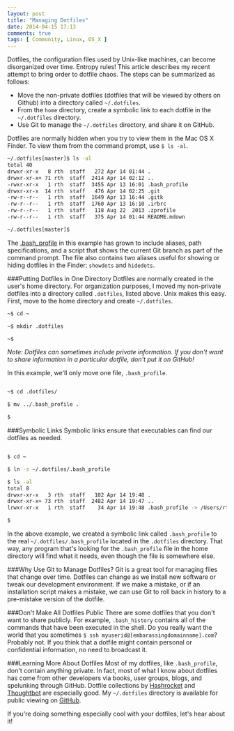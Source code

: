```yaml
---
layout: post
title: "Managing Dotfiles"
date: 2014-04-15 17:13
comments: true
tags: [ Community, Linux, OS_X ]
---
```

Dotfiles, the configuration files used by Unix-like machines, can become disorganized over time. Entropy rules! This article describes my recent attempt to bring order to dotfile chaos. The steps can be summarized as follows:

* Move the non-private dotfiles (dotfiles that will be viewed by others on Github) into a directory called `~/.dotfiles`.
* From the `home` directory, create a symbolic link to each dotfile in the `~/.dotfiles` directory.
* Use Git to manage the `~/.dotfiles` directory, and share it on GitHub.

Dotfiles are normally hidden when you try to view them in the Mac OS X Finder. To view them from the command prompt, use `$ ls -al`.

<!--more-->

```bash
~/.dotfiles[master]$ ls -al
total 40
drwxr-xr-x   8 rth  staff   272 Apr 14 01:44 .
drwxr-xr-x+ 71 rth  staff  2414 Apr 14 02:12 ..
-rwxr-xr-x   1 rth  staff  3455 Apr 13 16:01 .bash_profile
drwxr-xr-x  14 rth  staff   476 Apr 14 02:25 .git
-rw-r--r--   1 rth  staff  1649 Apr 13 16:44 .gitk
-rw-r--r--   1 rth  staff  1760 Apr 13 16:10 .irbrc
-rw-r--r--   1 rth  staff   118 Aug 22  2013 .zprofile
-rw-r--r--   1 rth  staff   375 Apr 14 01:44 README.mdown

~/.dotfiles[master]$ 
```

The [.bash_profile](https://github.com/RayHightower/.dotfiles/blob/master/.bash_profile) in this example has grown to include aliases, path specifications, and a script that shows the current Git branch as part of the command prompt. The file also contains two aliases useful for showing or hiding dotfiles in the Finder: `showdots` and `hidedots`.

###Putting Dotfiles in One Directory
Dotfiles are normally created in the user's home directory. For organization purposes, I moved my non-private dotfiles into a directory called `.dotfiles`, listed above. Unix makes this easy. First, move to the home directory and create `~/.dotfiles`.

```bash
~$ cd ~

~$ mkdir .dotfiles

~$ 

```

_Note: Dotfiles can sometimes include private information. If you don't want to share information in a particular dotfile, don't put it on GitHub!_

In this example, we'll only move one file, `.bash_profile`.

```bash

~$ cd .dotfiles/

$ mv ../.bash_profile .

$ 

```

###Symbolic Links
Symbolic links ensure that executables can find our dotfiles as needed. 

```bash

$ cd ~

$ ln -s ~/.dotfiles/.bash_profile

$ ls -al
total 8
drwxr-xr-x   3 rth  staff   102 Apr 14 19:48 .
drwxr-xr-x+ 73 rth  staff  2482 Apr 14 19:47 ..
lrwxr-xr-x   1 rth  staff    34 Apr 14 19:48 .bash_profile -> /Users/rth/.dotfiles/.bash_profile

$ 

```

In the above example, we created a symbolic link called `.bash_profile` to the real `~/.dotfiles/.bash_profile` located in the `.dotfiles` directory. That way, any program that's looking for the `.bash_profile` file in the home directory will find what it needs, even though the file is somewhere else.

###Why Use Git to Manage Dotfiles?
Git is a great tool for managing files that change over time. Dotfiles can change as we install new software or tweak our development environment. If we make a mistake, or if an installation script makes a mistake, we can use Git to roll back in history to a pre-mistake version of the dotfile.

###Don't Make All Dotfiles Public
There are some dotfiles that you don't want to share publicly. For example, `.bash_history` contains all of the commands that have been executed in the shell. Do you really want the world that you sometimes `$ ssh myuserid@[embarassingdomainname].com`? Probably not. If you think that a dotfile might contain personal or confidential information, no need to broadcast it.

###Learning More About Dotfiles
Most of my dotfiles, like `.bash_profile`, don't contain anything private. In fact, most of what I know about dotfiles has come from other developers via books, user groups, blogs, and spelunking through GitHub. Dotfile collections by [Hashrocket](https://github.com/hashrocket/dotmatrix) and [Thoughtbot](https://github.com/thoughtbot/dotfiles) are  especially good. My `~/.dotfiles` directory is available for public viewing on [GitHub](https://github.com/RayHightower/.dotfiles).

If you're doing something especially cool with your dotfiles, let's hear about it!
